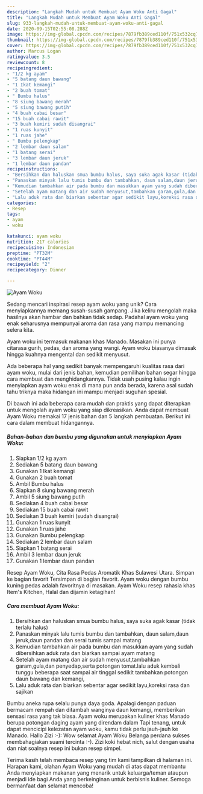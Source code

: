 ```yaml
---
description: "Langkah Mudah untuk Membuat Ayam Woku Anti Gagal"
title: "Langkah Mudah untuk Membuat Ayam Woku Anti Gagal"
slug: 933-langkah-mudah-untuk-membuat-ayam-woku-anti-gagal
date: 2020-09-15T02:55:08.288Z
image: https://img-global.cpcdn.com/recipes/7879fb389ced110f/751x532cq70/ayam-woku-foto-resep-utama.jpg
thumbnail: https://img-global.cpcdn.com/recipes/7879fb389ced110f/751x532cq70/ayam-woku-foto-resep-utama.jpg
cover: https://img-global.cpcdn.com/recipes/7879fb389ced110f/751x532cq70/ayam-woku-foto-resep-utama.jpg
author: Marcus Logan
ratingvalue: 3.5
reviewcount: 8
recipeingredient:
- "1/2 kg ayam"
- "5 batang daun bawang"
- "1 Ikat kemangi"
- "2 buah tomat"
- " Bumbu halus"
- "8 siung bawang merah"
- "5 siung bawang putih"
- "4 buah cabai besar"
- "15 buah cabai rawit"
- "3 buah kemiri sudah disangrai"
- "1 ruas kunyit"
- "1 ruas jahe"
- " Bumbu pelengkap"
- "2 lembar daun salam"
- "1 batang serai"
- "3 lembar daun jeruk"
- "1 lembar daun pandan"
recipeinstructions:
- "Bersihkan dan haluskan smua bumbu halus, saya suka agak kasar (tidak terlalu halus)"
- "Panaskan minyak lalu tumis bumbu dan tambahkan, daun salam,daun jeruk,daun pandan dan serai tumis sampai matang"
- "Kemudian tambahkan air pada bumbu dan masukkan ayam yang sudah dibersihkan aduk rata dan biarkan sampai ayam matang"
- "Setelah ayam matang dan air sudah menyusut,tambahkan garam,gula,dan penyedap,serta potongan tomat.lalu aduk kembali tunggu beberapa saat sampai air tinggal sedikit tambahkan potongan daun bawang dan kemangi,"
- "Lalu aduk rata dan biarkan sebentar agar sedikit layu,koreksi rasa dan sajikan"
categories:
- Resep
tags:
- ayam
- woku

katakunci: ayam woku 
nutrition: 217 calories
recipecuisine: Indonesian
preptime: "PT32M"
cooktime: "PT44M"
recipeyield: "2"
recipecategory: Dinner

---
```



![Ayam Woku](https://img-global.cpcdn.com/recipes/7879fb389ced110f/751x532cq70/ayam-woku-foto-resep-utama.jpg)

Sedang mencari inspirasi resep ayam woku yang unik? Cara menyiapkannya memang susah-susah gampang. Jika keliru mengolah maka hasilnya akan hambar dan bahkan tidak sedap. Padahal ayam woku yang enak seharusnya mempunyai aroma dan rasa yang mampu memancing selera kita.

Ayam woku ini termasuk makanan khas Manado. Masakan ini punya citarasa gurih, pedas, dan aroma yang wangi. Ayam woku biasanya dimasak hingga kuahnya mengental dan sedikit menyusut.

Ada beberapa hal yang sedikit banyak mempengaruhi kualitas rasa dari ayam woku, mulai dari jenis bahan, kemudian pemilihan bahan segar hingga cara membuat dan menghidangkannya. Tidak usah pusing kalau ingin menyiapkan ayam woku enak di mana pun anda berada, karena asal sudah tahu triknya maka hidangan ini mampu menjadi suguhan spesial.


Di bawah ini ada beberapa cara mudah dan praktis yang dapat diterapkan untuk mengolah ayam woku yang siap dikreasikan. Anda dapat membuat Ayam Woku memakai 17 jenis bahan dan 5 langkah pembuatan. Berikut ini cara dalam membuat hidangannya.

<!--inarticleads1-->

##### Bahan-bahan dan bumbu yang digunakan untuk menyiapkan Ayam Woku:

1. Siapkan 1/2 kg ayam
1. Sediakan 5 batang daun bawang
1. Gunakan 1 Ikat kemangi
1. Gunakan 2 buah tomat
1. Ambil  Bumbu halus
1. Siapkan 8 siung bawang merah
1. Ambil 5 siung bawang putih
1. Sediakan 4 buah cabai besar
1. Sediakan 15 buah cabai rawit
1. Sediakan 3 buah kemiri (sudah disangrai)
1. Gunakan 1 ruas kunyit
1. Gunakan 1 ruas jahe
1. Gunakan  Bumbu pelengkap
1. Sediakan 2 lembar daun salam
1. Siapkan 1 batang serai
1. Ambil 3 lembar daun jeruk
1. Gunakan 1 lembar daun pandan


Resep Ayam Woku, Cita Rasa Pedas Aromatik Khas Sulawesi Utara. Simpan ke bagian favorit Tersimpan di bagian favorit. Ayam woku dengan bumbu kuning pedas adalah favoritnya di masakan. Ayam Woku resep rahasia khas Item&#39;s Kitchen, Halal dan dijamin ketagihan! 

<!--inarticleads2-->

##### Cara membuat Ayam Woku:

1. Bersihkan dan haluskan smua bumbu halus, saya suka agak kasar (tidak terlalu halus)
1. Panaskan minyak lalu tumis bumbu dan tambahkan, daun salam,daun jeruk,daun pandan dan serai tumis sampai matang
1. Kemudian tambahkan air pada bumbu dan masukkan ayam yang sudah dibersihkan aduk rata dan biarkan sampai ayam matang
1. Setelah ayam matang dan air sudah menyusut,tambahkan garam,gula,dan penyedap,serta potongan tomat.lalu aduk kembali tunggu beberapa saat sampai air tinggal sedikit tambahkan potongan daun bawang dan kemangi,
1. Lalu aduk rata dan biarkan sebentar agar sedikit layu,koreksi rasa dan sajikan


Bumbu aneka rupa selalu punya daya goda. Apalagi dengan paduan bermacam rempah dan ditambah wanginya daun kemangi, memberikan sensasi rasa yang tak biasa. Ayam woku merupakan kuliner khas Manado berupa potongan daging ayam yang direndam dalam Tapi tenang, untuk dapat mencicipi kelezatan ayam woku, kamu tidak perlu jauh-jauh ke Manado. Hallo Zizi :-): Wow selamat Ayam Woku Belanga perdana sukses membahagiakan suami tercinta :-). Zizi koki hebat nich, salut dengan usaha dan niat soalnya resep ini bukan resep simpel. 

Terima kasih telah membaca resep yang tim kami tampilkan di halaman ini. Harapan kami, olahan Ayam Woku yang mudah di atas dapat membantu Anda menyiapkan makanan yang menarik untuk keluarga/teman ataupun menjadi ide bagi Anda yang berkeinginan untuk berbisnis kuliner. Semoga bermanfaat dan selamat mencoba!
